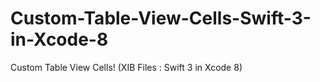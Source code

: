 # Custom-Table-View-Cells-Swift-3-in-Xcode-8
Custom Table View Cells! (XIB Files : Swift 3 in Xcode 8)
